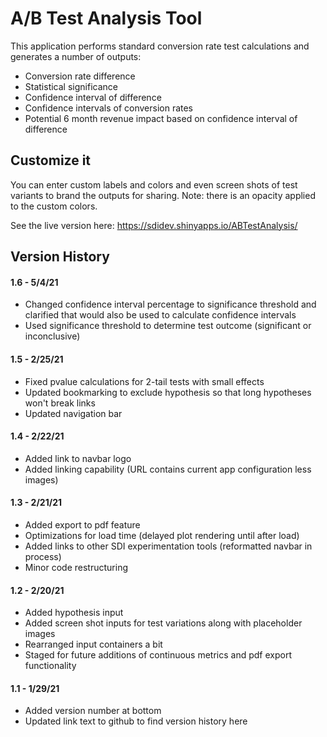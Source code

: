 # A/B Test Analysis Tool
This application performs standard conversion rate test calculations and generates a number of outputs:
- Conversion rate difference 
- Statistical significance
- Confidence interval of difference
- Confidence intervals of conversion rates
- Potential 6 month revenue impact based on confidence interval of difference

## Customize it
You can enter custom labels and colors and even screen shots of test variants to brand the outputs for sharing.
Note: there is an opacity applied to the custom colors.

See the live version here: https://sdidev.shinyapps.io/ABTestAnalysis/

## Version History
#### 1.6 - 5/4/21
- Changed confidence interval percentage to significance threshold and clarified that would also be used to calculate confidence intervals
- Used significance threshold to determine test outcome (significant or inconclusive)
#### 1.5 - 2/25/21
- Fixed pvalue calculations for 2-tail tests with small effects
- Updated bookmarking to exclude hypothesis so that long hypotheses won't break links
- Updated navigation bar 
#### 1.4 - 2/22/21
- Added link to navbar logo
- Added linking capability (URL contains current app configuration less images)
#### 1.3 - 2/21/21
- Added export to pdf feature
- Optimizations for load time (delayed plot rendering until after load)
- Added links to other SDI experimentation tools (reformatted navbar in process)
- Minor code restructuring
#### 1.2 - 2/20/21
- Added hypothesis input
- Added screen shot inputs for test variations along with placeholder images
- Rearranged input containers a bit
- Staged for future additions of continuous metrics and pdf export functionality
#### 1.1 - 1/29/21
- Added version number at bottom
- Updated link text to github to find version history here
